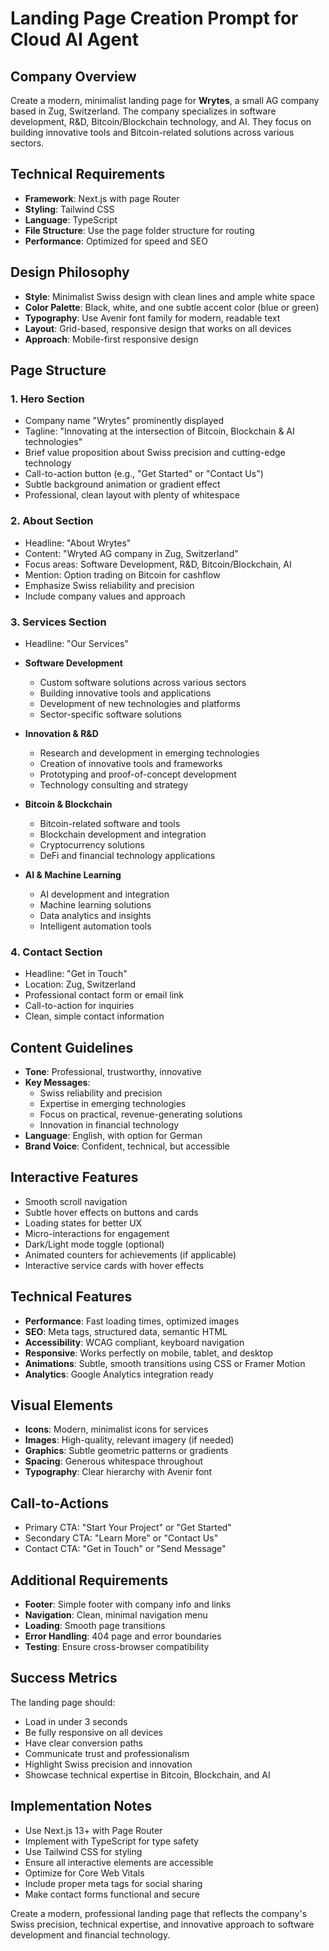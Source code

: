 # Landing Page Creation Prompt for Cloud AI Agent

## Company Overview
Create a modern, minimalist landing page for **Wrytes**, a small AG company based in Zug, Switzerland. The company specializes in software development, R&D, Bitcoin/Blockchain technology, and AI. They focus on building innovative tools and Bitcoin-related solutions across various sectors.

## Technical Requirements
- **Framework**: Next.js with page Router
- **Styling**: Tailwind CSS
- **Language**: TypeScript
- **File Structure**: Use the page folder structure for routing
- **Performance**: Optimized for speed and SEO

## Design Philosophy
- **Style**: Minimalist Swiss design with clean lines and ample white space
- **Color Palette**: Black, white, and one subtle accent color (blue or green)
- **Typography**: Use Avenir font family for modern, readable text
- **Layout**: Grid-based, responsive design that works on all devices
- **Approach**: Mobile-first responsive design

## Page Structure

### 1. Hero Section
- Company name "Wrytes" prominently displayed
- Tagline: "Innovating at the intersection of Bitcoin, Blockchain & AI technologies"
- Brief value proposition about Swiss precision and cutting-edge technology
- Call-to-action button (e.g., "Get Started" or "Contact Us")
- Subtle background animation or gradient effect
- Professional, clean layout with plenty of whitespace

### 2. About Section
- Headline: "About Wrytes"
- Content: "Wryted AG company in Zug, Switzerland"
- Focus areas: Software Development, R&D, Bitcoin/Blockchain, AI
- Mention: Option trading on Bitcoin for cashflow
- Emphasize Swiss reliability and precision
- Include company values and approach

### 3. Services Section
- Headline: "Our Services"
- **Software Development**
  - Custom software solutions across various sectors
  - Building innovative tools and applications
  - Development of new technologies and platforms
  - Sector-specific software solutions

- **Innovation & R&D**
  - Research and development in emerging technologies
  - Creation of innovative tools and frameworks
  - Prototyping and proof-of-concept development
  - Technology consulting and strategy

- **Bitcoin & Blockchain**
  - Bitcoin-related software and tools
  - Blockchain development and integration
  - Cryptocurrency solutions
  - DeFi and financial technology applications

- **AI & Machine Learning**
  - AI development and integration
  - Machine learning solutions
  - Data analytics and insights
  - Intelligent automation tools

### 4. Contact Section
- Headline: "Get in Touch"
- Location: Zug, Switzerland
- Professional contact form or email link
- Call-to-action for inquiries
- Clean, simple contact information

## Content Guidelines
- **Tone**: Professional, trustworthy, innovative
- **Key Messages**:
  - Swiss reliability and precision
  - Expertise in emerging technologies
  - Focus on practical, revenue-generating solutions
  - Innovation in financial technology
- **Language**: English, with option for German
- **Brand Voice**: Confident, technical, but accessible

## Interactive Features
- Smooth scroll navigation
- Subtle hover effects on buttons and cards
- Loading states for better UX
- Micro-interactions for engagement
- Dark/Light mode toggle (optional)
- Animated counters for achievements (if applicable)
- Interactive service cards with hover effects

## Technical Features
- **Performance**: Fast loading times, optimized images
- **SEO**: Meta tags, structured data, semantic HTML
- **Accessibility**: WCAG compliant, keyboard navigation
- **Responsive**: Works perfectly on mobile, tablet, and desktop
- **Animations**: Subtle, smooth transitions using CSS or Framer Motion
- **Analytics**: Google Analytics integration ready

## Visual Elements
- **Icons**: Modern, minimalist icons for services
- **Images**: High-quality, relevant imagery (if needed)
- **Graphics**: Subtle geometric patterns or gradients
- **Spacing**: Generous whitespace throughout
- **Typography**: Clear hierarchy with Avenir font

## Call-to-Actions
- Primary CTA: "Start Your Project" or "Get Started"
- Secondary CTA: "Learn More" or "Contact Us"
- Contact CTA: "Get in Touch" or "Send Message"

## Additional Requirements
- **Footer**: Simple footer with company info and links
- **Navigation**: Clean, minimal navigation menu
- **Loading**: Smooth page transitions
- **Error Handling**: 404 page and error boundaries
- **Testing**: Ensure cross-browser compatibility

## Success Metrics
The landing page should:
- Load in under 3 seconds
- Be fully responsive on all devices
- Have clear conversion paths
- Communicate trust and professionalism
- Highlight Swiss precision and innovation
- Showcase technical expertise in Bitcoin, Blockchain, and AI

## Implementation Notes
- Use Next.js 13+ with Page Router
- Implement with TypeScript for type safety
- Use Tailwind CSS for styling
- Ensure all interactive elements are accessible
- Optimize for Core Web Vitals
- Include proper meta tags for social sharing
- Make contact forms functional and secure

Create a modern, professional landing page that reflects the company's Swiss precision, technical expertise, and innovative approach to software development and financial technology.


